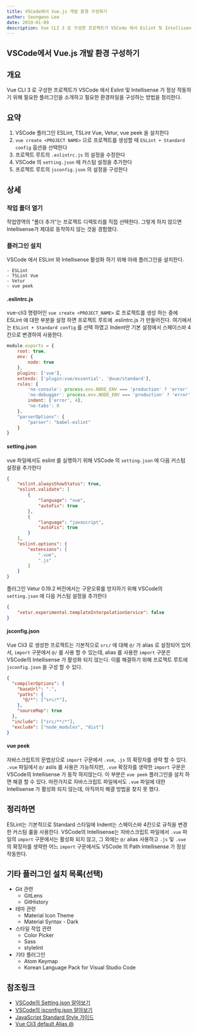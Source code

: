 ```yaml
---
title: VSCode에서 Vue.js 개발 환경 구성하기
author: Seungwoo Lee
date: 2019-01-09
description: Vue CLI 3 로 구성한 프로젝트가 VSCode 에서 Eslint 및 Intellisense 가 정상 작동하기 위해 필요한 플러그인을 소개하고 필요한 환경파일을 구성하는 방법을 정리한다.
---
```


VSCode에서 Vue.js 개발 환경 구성하기
------------------------------------------
## 개요 
Vue CLI 3 로 구성한 프로젝트가 VSCode 에서 Eslint 및 Intellisense 가 정상 작동하기 위해 필요한 플러그인을 소개하고 필요한 환경파일을 구성하는 방법을 정리한다.


## 요약
1. VSCode 플러그인 ESLint, TSLint Vue, Vetur, vue peek 을 설치한다 
2. `vue create <PROJECT NAME>` 으로 프로젝트를 생성할 때 `ESLint + Standard config` 옵션을 선택한다
3. 프로젝트 루트의 `.eslintrc.js` 의 설정을 수정한다
4. VSCode 의 `setting.json` 에 커스텀 설정을 추가한다
5. 프로젝트 루트의 `jsconfig.json` 의 설정을 구성한다



## 상세 

### 작업 폴더 열기
작업영역의 "폴더 추가"는 프로젝트 디렉토리를 직접 선택한다. 그렇게 하지 않으면 Intellisense가 제대로 동작하지 않는 것을 경험했다.

### 플러그인 설치 

VSCode 에서 ESLint 와 Intellisense 활성화 하기 위해 아래 플러그인을 설치한다.

    - ESLint 
    - TSLint Vue
    - Vetur
    - vue peek 

#### .eslintrc.js
vue-cli3 명령어인 `vue create <PROJECT_NAME>` 로 프로젝트를 생성 하는 중에 ESLint 에 대한 부분을 설정 하면 프로젝트 루트에 .eslintrc.js 가 만들어진다. 여기에서는 `ESLint + Standard config` 를 선택 하였고 Indent만 기본 설정에서 스페이스바 4칸으로 변경하여 사용한다.

```js
module.exports = {
    root: true,
    env: {
        node: true
    },
    plugins: ['vue'],
    extends: ['plugin:vue/essential', '@vue/standard'],
    rules: {
        'no-console': process.env.NODE_ENV === 'production' ? 'error' : 'off',
        'no-debugger': process.env.NODE_ENV === 'production' ? 'error' : 'off',
        indent: ['error', 4],
        'no-tabs': 0
    },
    "parserOptions": {
        "parser": "babel-eslint"
    }
}
```

#### setting.json
vue 파일에서도 eslint 를 실행하기 위해 VSCode 의 `setting.json` 에 다음 커스텀 설정을 추가한다 
```json
{
    "eslint.alwaysShowStatus": true,
	"eslint.validate": [
		{
            "language": "vue",
            "autoFix": true
        },
        {
            "language": "javascript",
            "autoFix": true
        }
    ],
    "eslint.options": {
        "extensions": [
            ".vue",
            ".js"
        ]
    }
}
```

플러그인 Vetur 0.19.2 버전에서는 구문오류를 방지하기 위해 VSCode의 `setting.json` 에 다음 커스텀 설정을 추가한다  

```json 
{
    "vetur.experimental.templateInterpolationService": false
}
```

#### jsconfig.json
Vue Cli3 로 생성한 프로젝트는 기본적으로 `src/` 에 대해 `@/` 가 alias 로 설정되어 있어서, `import` 구문에서 `@/` 를 사용 할 수 있는데, alias 를 사용한 `import` 구문은 VSCode의 Intellisense 가 활성화 되지 않는다. 이를 해결하기 위해 프로젝트 루트에 `jsconfig.json` 을 구성 할 수 있다.

```json
{
  "compilerOptions": {
    "baseUrl": ".",
    "paths": {
      "@/*": ["src/*"],
    },
    "sourceMap": true
  },
  "include": ["src/**/*"],
  "exclude": ["node_modules", "dist"]
}

```

#### vue peek
자바스크립트의 문법상으로 `import` 구문에서 `.vue`, `.js` 의 확장자를 생략 할 수 있다. `.vue` 파일에서 `@/` aslis 를 사용은 가능하지만, `.vue` 확장자를 생략한 `import` 구문은 VSCode의 Intellisense 가 동작 하지않는다. 이 부분은 `vue peek` 플러그인을 설치 하면 해결 할 수 있다. 마찬가지로 자바스크립트 파일에서도 `.vue` 파일에 대한 Intellisense 가 활성화 되지 않는데, 아직까지 해결 방법을 찾지 못 했다.


## 정리하면
ESLint는 기본적으로 Standard 스타일에 Indent는 스페이스바 4칸으로 규칙을 변경한 커스텀 룰을 사용한다. VSCode의 Intellisense는 자바스크립트 파일에서 `.vue` 파일의 `import` 구문에서는 활성화 되지 않고, 그 외에는 `@/` alias 사용하고 `.js` 및 `.vue` 의 확장자를 생략한 어느 `import` 구문에서도 VSCode 의 Path Intellisense 가 정상 작동한다. 


## 기타 플러그인 설치 목록(선택)
* Git 관련 
    - GitLens 
    - GitHistory 
* 테마 관련 
    - Material Icon Theme
    - Material Syntax - Dark 
* 스타일 작업 관련
    - Color Picker 
    - Sass
    - stylelint
* 기타 플러그인 
    - Atom Keymap 
    - Korean Language Pack for Visual Studio Code 

## 참조링크

* [VSCode의 Setting.json 알아보기](https://vscode.readthedocs.io/en/latest/getstarted/settings/)
* [VSCode의 jsconfig.json 알아보기](https://code.visualstudio.com/docs/languages/jsconfig)
* [JavaScript Standard Style 가이드](https://standardjs.com/)
* [Vue Cli3 default Alias @](https://github.com/vuejs/vue-cli/blob/ff57b8f55fa69873f643e418cfe6d4842d7c7674/packages/%40vue/cli-service/lib/config/base.js#L49-L50)


